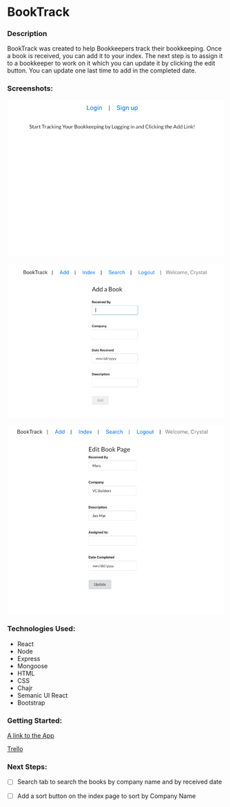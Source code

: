 
# BookTrack


### Description

BookTrack was created to help Bookkeepers track their bookkeeping. Once a book is received, you can add it to your index. The next step is to assign it to a bookkeeper to work on it which you can update it by clicking the edit button. You can update one last time to add in the completed date. 

### Screenshots: 
![Home Page](public/screenshotmain.png)

![Add a Book Page](public/screenshotadd.png)

![Edit Page](public/screenshotedit.png)

### Technologies Used: 
- React
- Node
- Express
- Mongoose
- HTML
- CSS
- Chajr
- Semanic UI React
- Bootstrap
  

### Getting Started: 

[A link to the App](https://booktrack1.herokuapp.com/)

[Trello](https://trello.com/b/PlpP16sB/booktrack)


### Next Steps: 

- [ ] Search tab to search the books by company name and by received date
- [ ] Add a sort button on the index page to sort by Company Name


